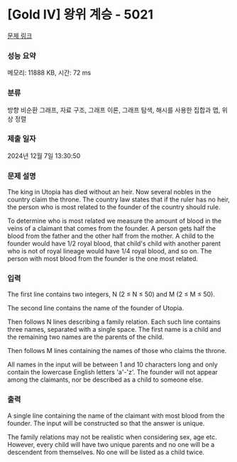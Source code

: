 # [Gold IV] 왕위 계승 - 5021 

[문제 링크](https://www.acmicpc.net/problem/5021) 

### 성능 요약

메모리: 11888 KB, 시간: 72 ms

### 분류

방향 비순환 그래프, 자료 구조, 그래프 이론, 그래프 탐색, 해시를 사용한 집합과 맵, 위상 정렬

### 제출 일자

2024년 12월 7일 13:30:50

### 문제 설명

<p>The king in Utopia has died without an heir. Now several nobles in the country claim the throne. The country law states that if the ruler has no heir, the person who is most related to the founder of the country should rule.</p>

<p>To determine who is most related we measure the amount of blood in the veins of a claimant that comes from the founder. A person gets half the blood from the father and the other half from the mother. A child to the founder would have 1/2 royal blood, that child's child with another parent who is not of royal lineage would have 1/4 royal blood, and so on. The person with most blood from the founder is the one most related.</p>

### 입력 

 <p>The first line contains two integers, N (2 ≤ N ≤ 50) and M (2 ≤ M ≤ 50).</p>

<p>The second line contains the name of the founder of Utopia.</p>

<p>Then follows N lines describing a family relation. Each such line contains three names, separated with a single space. The first name is a child and the remaining two names are the parents of the child.</p>

<p>Then follows M lines containing the names of those who claims the throne.</p>

<p>All names in the input will be between 1 and 10 characters long and only contain the lowercase English letters 'a'-'z'. The founder will not appear among the claimants, nor be described as a child to someone else.</p>

### 출력 

 <p>A single line containing the name of the claimant with most blood from the founder. The input will be constructed so that the answer is unique.</p>

<p>The family relations may not be realistic when considering sex, age etc. However, every child will have two unique parents and no one will be a descendent from themselves. No one will be listed as a child twice.</p>

